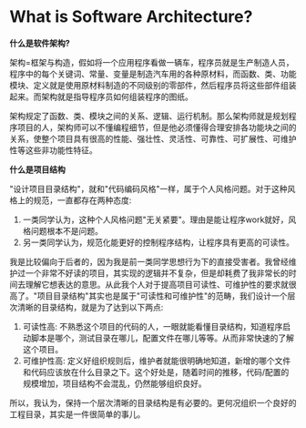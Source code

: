# **What is Software Architecture?**

**什么是软件架构?**

​	架构=框架与构造，假如将一个应用程序看做一辆车，程序员就是生产制造人员，程序中的每个关键词、常量、变量是制造汽车用的各种原材料，而函数、类、功能模块、定义就是使用原材料制造的不同级别的零部件，然后程序员将这些部件组装起来。而架构就是指导程序员如何组装程序的图纸。

​	架构规定了函数、类、模块之间的关系、逻辑、运行机制。那么架构师就是规划程序项目的人，架构师可以不懂编程细节，但是他必须懂得合理安排各功能块之间的关系，使整个项目具有很高的性能、强壮性、灵活性、可靠性、可扩展性、可维护性等这些非功能性特征。



**什么是项目结构**

​	"设计项目目录结构"，就和"代码编码风格"一样，属于个人风格问题。对于这种风格上的规范，一直都存在两种态度:

1. 一类同学认为，这种个人风格问题"无关紧要"。理由是能让程序work就好，风格问题根本不是问题。
2. 另一类同学认为，规范化能更好的控制程序结构，让程序具有更高的可读性。

我是比较偏向于后者的，因为我是前一类同学思想行为下的直接受害者。我曾经维护过一个非常不好读的项目，其实现的逻辑并不复杂，但是却耗费了我非常长的时间去理解它想表达的意思。从此我个人对于提高项目可读性、可维护性的要求就很高了。"项目目录结构"其实也是属于"可读性和可维护性"的范畴，我们设计一个层次清晰的目录结构，就是为了达到以下两点:

1. 可读性高: 不熟悉这个项目的代码的人，一眼就能看懂目录结构，知道程序启动脚本是哪个，测试目录在哪儿，配置文件在哪儿等等。从而非常快速的了解这个项目。
2. 可维护性高: 定义好组织规则后，维护者就能很明确地知道，新增的哪个文件和代码应该放在什么目录之下。这个好处是，随着时间的推移，代码/配置的规模增加，项目结构不会混乱，仍然能够组织良好。

所以，我认为，保持一个层次清晰的目录结构是有必要的。更何况组织一个良好的工程目录，其实是一件很简单的事儿。